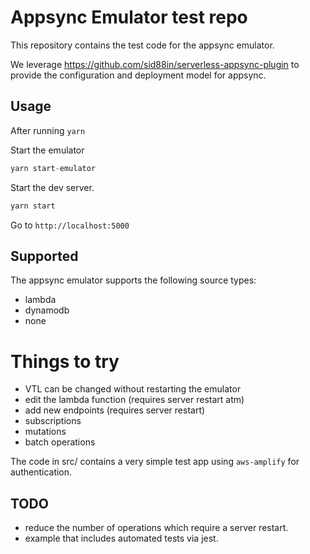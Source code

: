 # Appsync Emulator test repo

This repository contains the test code for the appsync emulator.

We leverage https://github.com/sid88in/serverless-appsync-plugin to provide
the configuration and deployment model for appsync.

## Usage

After running `yarn`

Start the emulator

```js
yarn start-emulator
```

Start the dev server.

```js
yarn start
```

Go to `http://localhost:5000`

## Supported

The appsync emulator supports the following source types:

  - lambda
  - dynamodb
  - none

# Things to try

  - VTL can be changed without restarting the emulator
  - edit the lambda function (requires server restart atm)
  - add new endpoints (requires server restart)
  - subscriptions
  - mutations
  - batch operations

The code in src/ contains a very simple test app using `aws-amplify` for
authentication.

## TODO

  - reduce the number of operations which require a server restart.
  - example that includes automated tests via jest.